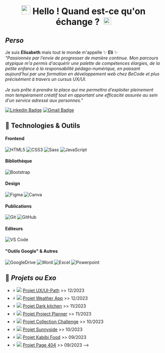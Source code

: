 # <h1 align="center"><img src="https://github.com/TheDudeThatCode/TheDudeThatCode/blob/master/Assets/Hi.gif" width="29px"> Hello ! Quand est-ce qu'on échange ? &nbsp;<img src="https://github.com/TheDudeThatCode/TheDudeThatCode/blob/master/Assets/Earth.gif" width="24px"></h1>

## **_Perso_**
Je suis **Elisabeth** mais tout le monde m'appelle ✨ **Eli** ✨ <br> 
_"Passionnée par l’envie de progresser de manière continue. Mon parcours atypique m'a permis d'acquérir une palette de compétences élargies,
de la petite enfance à la responsabilité pédago-numérique, en passant aujourd’hui par une formation en développement web chez BeCode 
et plus précisément à travers un cursus UX/UI.<br> <br>
Je suis prête à prendre la place qui me permettra d’exploiter pleinement mon tempérament créatif tout en apportant une efficacité assurée au sein d'un service adressé aux personnes."_

[![Linkedin Badge](https://img.shields.io/badge/-eliLeyder-blue?style=flat&logo=Linkedin&logoColor=white&link=https://www.linkedin.com/in/elisabeth-leyder/)](https://www.linkedin.com/in/elisabeth-leyder/) 
[![Gmail Badge](https://img.shields.io/badge/-eli.leyder-c14438?style=flat&logo=Gmail&logoColor=white&link=mailto:eli.leyder@gmail.com)](mailto:eli.leyder@gmail.com)

## 🔧 Technologies & Outils

#### Frontend
![HTML5](https://img.shields.io/badge/HTML5-E34F26.svg?style=for-the-badge&logo=HTML5&logoColor=white)
![CSS3](https://img.shields.io/badge/CSS3-1572B6.svg?style=for-the-badge&logo=CSS3&logoColor=white)
![Sass](https://img.shields.io/badge/Sass-CC6699.svg?style=for-the-badge&logo=Sass&logoColor=white)
![JavaScript](https://img.shields.io/badge/JavaScript-F7DF1E.svg?style=for-the-badge&logo=JavaScript&logoColor=black)
#### Bibliothèque
![Bootstrap](https://img.shields.io/badge/Bootstrap-7952B3.svg?style=for-the-badge&logo=Bootstrap&logoColor=white)
#### Design
![Figma](https://img.shields.io/badge/Figma-F24E1E.svg?style=for-the-badge&logo=Figma&logoColor=white)
![Canva](https://img.shields.io/badge/Canva-00C4CC.svg?style=for-the-badge&logo=Canva&logoColor=white) 
#### Publications
![Git](https://img.shields.io/badge/Git-F05032.svg?style=for-the-badge&logo=Git&logoColor=white)
![GitHub](https://img.shields.io/badge/GitHub-181717.svg?style=for-the-badge&logo=GitHub&logoColor=white)
#### Editeurs
![VS Code](https://img.shields.io/badge/Visual%20Studio%20Code-007ACC.svg?style=for-the-badge&logo=Visual-Studio-Code&logoColor=white)
#### "Outils Google" & Autres
![GoogleDrive](https://img.shields.io/badge/Google%20Drive-4285F4.svg?style=for-the-badge&logo=Google-Drive&logoColor=white)
![Word](https://img.shields.io/badge/Microsoft%20Word-2B579A.svg?style=for-the-badge&logo=Microsoft-Word&logoColor=white)
![Excel](https://img.shields.io/badge/Microsoft%20Excel-217346.svg?style=for-the-badge&logo=Microsoft-Excel&logoColor=white)
![Powerpoint](https://img.shields.io/badge/Microsoft%20PowerPoint-B7472A.svg?style=for-the-badge&logo=Microsoft-PowerPoint&logoColor=white)

## 🌱 **_Projets ou Exo_** 

- ⚡ [![](https://img.shields.io/badge/Preview-blue)](https://elibbth.github.io/UX-UI-Path/4.%20Projet%20Smile/) [Projet UX/UI-Path](https://github.com/Elibbth/UX-UI-Path) >> 12/2023
- ⚡ [![](https://img.shields.io/badge/Preview-blue)](https://elibbth.github.io/Weather-App/) [Projet Weather App](https://github.com/Elibbth/Weather-App) >> 12/2023
- ⚡ [![](https://img.shields.io/badge/Preview-blue)](https://antoinel74.github.io/Dark-Kitchen/) [Projet Dark kitchen](https://github.com/Elibbth/Dark-Kitchen) >> 11/2023
- ⚡ [![](https://img.shields.io/badge/Preview-blue)](https://elibbth.github.io/project-planner/) [Projet Project Planner](https://github.com/Elibbth/project-planner) >> 11/2023
- ⚡ [![](https://img.shields.io/badge/Preview-blue)](https://elibbth.github.io/JS-CollectionChallenge/) [Projet Collection Challenge](https://github.com/Elibbth/JS-CollectionChallenge) >> 10/2023
- ⚡ [![](https://img.shields.io/badge/Preview-blue)](https://elibbth.github.io/Sunnyside-Agency/) [Projet Sunnyside](https://github.com/Elibbth/Sunnyside-Agency) >> 10/2023
- ⚡ [![](https://img.shields.io/badge/Preview-blue)](https://elibbth.github.io/Kabibi-Food/) [Projet Kabibi Food](https://github.com/Elibbth/Kabibi-Food) >> 09/2023
- ⚡ [![](https://img.shields.io/badge/Preview-blue)](https://elibbth.github.io/404-page/) [Projet Page 404](https://github.com/Elibbth/404-page) >> 09/2023
-->
